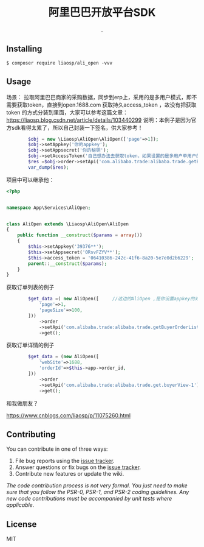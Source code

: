 <h1 align="center"> 阿里巴巴开放平台SDK </h1>

<p align="center"> .</p>


## Installing

```shell
$ composer require liaosp/ali_open -vvv
```

## Usage
场景： 拉取阿里巴巴商家的采购数据，同步到erp上，采用的是多用户模式，即不需要获取token，直接到open.1688.com 获取持久access_token ，故没有把获取token 的方式分装到里面，大家可以参考这篇文章：https://liaosp.blog.csdn.net/article/details/103440299
说明：本例子是因为官方sdk看得太累了，所以自己封装一下签名，供大家参考！

```php
        $obj = new \Liaosp\AliOpen\AliOpen(['page'=>1]);
        $obj->setAppkey('你的appkey');
        $obj->setAppsecret('你的秘钥');
        $obj->setAccessToken('自己想办法去获取token，如果设置的是多用户单用户的直接复制，应用管理中的token');//参考：https://liaosp.blog.csdn.net/article/details/103440299
        $res =$obj->order->setApi('com.alibaba.trade:alibaba.trade.getBuyerOrderList-1')->get(); //api 就是阿里巴巴文档中的
        var_dump($res);
```

项目中可以继承他：

````php
<?php


namespace App\Services\AliOpen;


class AliOpen extends \Liaosp\AliOpen\AliOpen
{
    public function __construct($params = array())
    {
        $this->setAppkey('39376**');
        $this->setAppsecret('0RsvFZYV**');
        $this->access_token = '06410386-242c-41f6-8a20-5e7e0d2b6229';
        parent::__construct($params);
    }
}

````

获取订单列表的例子 
```php
        $get_data =( new AliOpen([     //这边的AliOpen ,是你设置appkey的对象
            'page'=>1,
            'pageSize'=>100,
        ]))
            ->order
            ->setApi('com.alibaba.trade:alibaba.trade.getBuyerOrderList-1')
            ->get();
```
获取订单详情的例子 
```php
        $get_data = (new AliOpen([
            'webSite'=>1688,
            'orderId'=>$this->app->order_id,
        ]))
            ->order
            ->setApi('com.alibaba.trade:alibaba.trade.get.buyerView-1')
            ->get();

```
和我做朋友？

https://www.cnblogs.com/liaosp/p/11075260.html

## Contributing

You can contribute in one of three ways:

1. File bug reports using the [issue tracker](https://github.com/liaoshengping/ali_open/issues).
2. Answer questions or fix bugs on the [issue tracker](https://github.com/liaoshengping/ali_open/issues).
3. Contribute new features or update the wiki.

_The code contribution process is not very formal. You just need to make sure that you follow the PSR-0, PSR-1, and PSR-2 coding guidelines. Any new code contributions must be accompanied by unit tests where applicable._

## License

MIT
